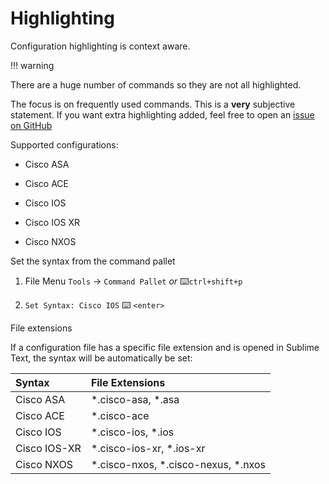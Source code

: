 # Highlighting

Configuration highlighting is context aware.

!!! warning

  There are a huge number of commands so they are not all highlighted.

  The focus is on frequently used commands. This is a **very** subjective statement. If you want extra highlighting added, feel free to open an [issue on GitHub](https://github.com/heyglen/network_tech/issues)

Supported configurations:

- Cisco ASA

- Cisco ACE

- Cisco IOS

- Cisco IOS XR

- Cisco NXOS


Set the syntax from the command pallet

1. File Menu `Tools` → `Command Pallet`   *or*   :keyboard:`ctrl+shift+p`

2. `Set Syntax: Cisco IOS`   :keyboard:  `<enter>`

File extensions

If a configuration file has a specific file extension and is opened in Sublime Text, the syntax will be automatically be set:


| Syntax       | File Extensions                       |
| :----------- | :-------------------------------------|
| Cisco ASA    | *.cisco-asa, *.asa                    |
| Cisco ACE    | *.cisco-ace                           |
| Cisco IOS    | *.cisco-ios, *.ios                    |
| Cisco IOS-XR | *.cisco-ios-xr, *.ios-xr              |
| Cisco NXOS   | *.cisco-nxos, *.cisco-nexus, *.nxos   |
